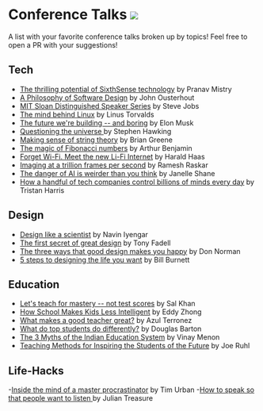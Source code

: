 # Conference Talks ![](https://visitor-badge.glitch.me/badge?page_id=iamkrvikash.conference-talks)

A list with your favorite conference talks broken up by topics! Feel free to open a PR with your suggestions!

## Tech

- [The thrilling potential of SixthSense technology](https://www.youtube.com/watch?v=YrtANPtnhyg) by Pranav Mistry
- [A Philosophy of Software Design](https://youtu.be/bmSAYlu0NcY) by John Ousterhout
- [MIT Sloan Distinguished Speaker Series](https://www.youtube.com/watch?v=Gk-9Fd2mEnI) by Steve Jobs
- [The mind behind Linux](https://www.youtube.com/watch?v=o8NPllzkFhE) by Linus Torvalds
- [The future we're building -- and boring](https://www.youtube.com/watch?v=zIwLWfaAg-8) by Elon Musk
- [Questioning the universe ](https://www.youtube.com/watch?v=xjBIsp8mS-c) by Stephen Hawking
- [Making sense of string theory](https://www.youtube.com/watch?v=YtdE662eY_M) by Brian Greene
- [The magic of Fibonacci numbers](https://www.youtube.com/watch?v=SjSHVDfXHQ4) by Arthur Benjamin
- [Forget Wi-Fi. Meet the new Li-Fi Internet](https://www.youtube.com/watch?v=iHWIZsIBj3Q) by Harald Haas
- [Imaging at a trillion frames per second](https://www.youtube.com/watch?v=Y_9vd4HWlVA) by Ramesh Raskar
- [The danger of AI is weirder than you think](https://www.youtube.com/watch?v=OhCzX0iLnOc) by Janelle Shane
- [How a handful of tech companies control billions of minds every day](https://www.youtube.com/watch?v=C74amJRp730) by Tristan Harris

## Design

- [Design like a scientist](https://www.youtube.com/watch?v=XRd6Ddn4ZSY) by Navin Iyengar
- [The first secret of great design](https://www.youtube.com/watch?v=9uOMectkCCs) by Tony Fadell
- [The three ways that good design makes you happy](https://www.youtube.com/watch?v=RlQEoJaLQRA) by Don Norman
- [5 steps to designing the life you want](https://www.youtube.com/watch?v=SemHh0n19LA) by Bill Burnett

## Education

- [Let's teach for mastery -- not test scores](https://www.youtube.com/watch?v=-MTRxRO5SRA) by Sal Khan
- [How School Makes Kids Less Intelligent](https://www.youtube.com/watch?v=2Yt6raj-S1M) by Eddy Zhong
- [What makes a good teacher great?](https://www.youtube.com/watch?v=vrU6YJle6Q4) by Azul Terronez
- [What do top students do differently?](https://www.youtube.com/watch?v=Na8m4GPqA30) by Douglas Barton
- [The 3 Myths of the Indian Education System](https://www.youtube.com/watch?v=9Q7Zl3OI4us) by Vinay Menon
- [Teaching Methods for Inspiring the Students of the Future](https://www.youtube.com/watch?v=UCFg9bcW7Bk) by Joe Ruhl

## Life-Hacks

-[Inside the mind of a master procrastinator](https://www.youtube.com/watch?v=arj7oStGLkU&ab_channel=TED) by Tim Urban
-[How to speak so that people want to listen ](https://www.youtube.com/watch?v=eIho2S0ZahI&ab_channel=TED) by Julian Treasure
